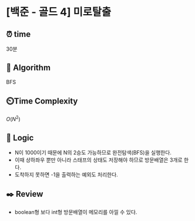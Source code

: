# [백준 - 골드 4] 미로탈출
 
## ⏰  **time**
30분

## :pushpin: **Algorithm**
BFS

## ⏲️**Time Complexity**
$O(N^2)$

## :round_pushpin: **Logic**
- N이 1000이기 때문에 N의 2승도 가능하므로 완전탐색(BFS)을 실행한다.
- 이때 상하좌우 뿐만 아니라 스태프의 상태도 저장해야 하므로 방문배열은 3개로 한다.
- 도착하지 못하면 -1을 출력하는 예외도 처리한다.
  
## :black_nib: **Review**
- boolean형 보다 int형 방문배열이 메모리를 아낄 수 있다.
